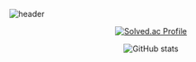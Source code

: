 ![header](https://capsule-render.vercel.app/api?type=Venom&color=gradient&height=300&section=header&text=Mione%20Dev&fontColor=6A5ACD&fontSize=70)

<div align="center">

[![Solved.ac Profile](http://mazassumnida.wtf/api/v2/generate_badge?boj=yyb400)](https://solved.ac/yyb400/)
  
![GitHub stats](https://github-readme-stats.vercel.app/api?username=yybmion&show_icons=true&show=reviews,discussions_started&theme=radical)

</div>
